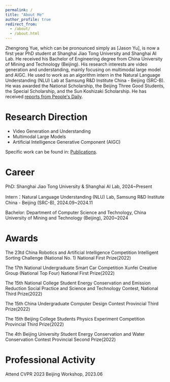 ```yaml
---
permalink: /
title: "About Me"
author_profile: true
redirect_from: 
  - /about/
  - /about.html
---
```


Zhengrong Yue, which can be pronounced simply as \[Jason Yu\], is now a first year PhD student at Shanghai Jiao Tong University and Shanghai AI Lab. He received his Bachelor of Engineering degree from China University of Mining and Technology (Beijing). His research interests are video generation and understanding, mainly focusing on multimodal large model and AIGC. He used to work as an algorithm intern in the Natural Language Understanding (NLU) Lab at Samsung R&D Institute China - Beijing (SRC-B). He was awarded the National Scholarship, the Beijing Three Good Students, the Special Scholarship, and the Sun Koshizaki Scholarship. He has received [reports from People's Daily]([http://paper.people.com.cn/rmrb/html/2023-05/04/nw.D110000renmrb_20230504_1-13.htm](http://edu.people.com.cn/n1/2023/0504/c1006-32677693.html)).

Research Direction
======
- Video Generation and Understanding
- Multimodal Large Models
- Artificial Intelligence Generative Component (AIGC)

Specific work can be found in: [Publications](https://yuezhengrong.github.io/publications/).

Career
======
PhD: Shanghai Jiao Tong University & Shanghai AI Lab, 2024~Present

Intern：Natural Language Understanding (NLU) Lab, Samsung R&D Institute China - Beijing (SRC-B), 2024.09~2024.11

Bachelor: Department of Computer Science and Technology, China University of Mining and Technology (Beijing), 2020~2024


Awards
======
The 23td China Robotics and Artificial Intelligence Competition Intelligent Sorting Challenge (National No. 1) National First Prize(2022)

The 17th National Undergraduate Smart Car Competition Xunfei Creative Group (National Top Four) National First Prize(2022)

The 15th National College Student Energy Conservation and Emission Reduction Social Practice and Science and Technology Contest, National Third Prize(2022)

The 15th China Undergraduate Computer Design Contest Provincial Third Prize(2022)

The 15th Beijing College Students Physics Experiment Competition Provincial Third Prize(2022)

The 4th Beijing University Student Energy Conservation and Water Conservation Contest Provincial Second Prize(2022)


Professional Activity
======
Attend CVPR 2023 Beijing Workshop, 2023.06
